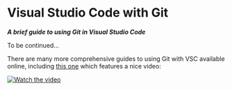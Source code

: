 # Visual Studio Code with Git
***A brief guide to using Git in Visual Studio Code***

To be continued... 

There are many more comprehensive guides to using Git with VSC available online, including [this one](https://code.visualstudio.com/docs/sourcecontrol/overview) which features a nice video: 

[![Watch the video](https://img.youtube.com/vi/i_23KUAEtUM/maxresdefault.jpg)](https://youtu.be/i_23KUAEtUM)

